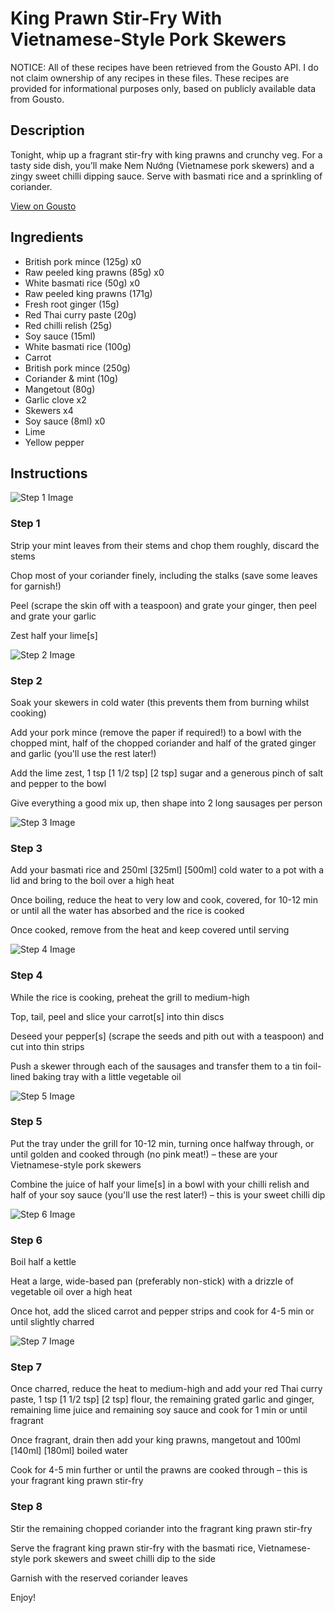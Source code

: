 # King Prawn Stir-Fry With Vietnamese-Style Pork Skewers

NOTICE: All of these recipes have been retrieved from the Gousto API. I do not claim ownership of any recipes in these files. These recipes are provided for informational purposes only, based on publicly available data from Gousto.

## Description

Tonight, whip up a fragrant stir-fry with king prawns and crunchy veg. For a tasty side dish, you’ll make Nem Nướng (Vietnamese pork skewers) and a zingy sweet chilli dipping sauce. Serve with basmati rice and a sprinkling of coriander.


[View on Gousto](https://www.gousto.co.uk/recipes/cookbook/fragrant-king-prawn-stir-fry-and-vietnamese-style-pork-skewers)

## Ingredients

- British pork mince (125g) x0
- Raw peeled king prawns (85g) x0
- White basmati rice (50g) x0
- Raw peeled king prawns (171g)
- Fresh root ginger (15g)
- Red Thai curry paste (20g)
- Red chilli relish (25g)
- Soy sauce (15ml)
- White basmati rice (100g)
- Carrot
- British pork mince (250g)
- Coriander & mint (10g)
- Mangetout (80g)
- Garlic clove x2
- Skewers x4
- Soy sauce (8ml) x0
- Lime
- Yellow pepper

## Instructions

![Step 1 Image](https://production-media.gousto.co.uk/cms/recipe-step-image/step-1-1652179193129-x200.jpg)

### Step 1

Strip your mint leaves from their stems and chop them roughly, discard the stems

Chop most of your coriander finely, including the stalks (save some leaves for garnish!)

Peel (scrape the skin off with a teaspoon) and grate your ginger, then peel and grate your garlic

Zest half your lime[s]

![Step 2 Image](https://production-media.gousto.co.uk/cms/recipe-step-image/step-2-1652179195093-x200.jpg)

### Step 2

Soak your skewers in cold water (this prevents them from burning whilst cooking)

Add your pork mince (remove the paper if required!) to a bowl with the chopped mint, half of the chopped coriander and half of the grated ginger and garlic (you'll use the rest later!)

Add the lime zest, 1 tsp <span class="text-purple">[1 1/2 tsp]</span> <span class="text-danger">[2 tsp]</span> sugar and a generous pinch of salt and pepper to the bowl

Give everything a good mix up, then shape into 2 long sausages per person

![Step 3 Image](https://production-media.gousto.co.uk/cms/recipe-step-image/step-3-1652179198056-x200.jpg)

### Step 3

Add your basmati rice and 250ml <span class="text-purple">[325ml]</span> <span class="text-danger">[500ml]</span> cold water to a pot with a lid and bring to the boil over a high heat

Once boiling, reduce the heat to very low and cook, covered, for 10-12 min or until all the water has absorbed and the rice is cooked

Once cooked, remove from the heat and keep covered until serving

![Step 4 Image](https://production-media.gousto.co.uk/cms/recipe-step-image/step-4-1652179200903-x200.jpg)

### Step 4

While the rice is cooking, preheat the grill to medium-high

Top, tail, peel and slice your carrot[s] into thin discs

Deseed your pepper[s] (scrape the seeds and pith out with a teaspoon) and cut into thin strips

Push a skewer through each of the sausages and transfer them to a tin foil-lined baking tray with a little vegetable oil

![Step 5 Image](https://production-media.gousto.co.uk/cms/recipe-step-image/step-5-1652179204386-x200.jpg)

### Step 5

Put the tray under the grill for 10-12 min, turning once halfway through, or until golden and cooked through (no pink meat!) – these are your Vietnamese-style pork skewers

Combine the juice of half your lime[s] in a bowl with your chilli relish and half of your soy sauce (you'll use the rest later!) – this is your sweet chilli dip

![Step 6 Image](https://production-media.gousto.co.uk/cms/recipe-step-image/step-6-1652179206793-x200.jpg)

### Step 6

Boil half a kettle

Heat a large, wide-based pan (preferably non-stick) with a drizzle of vegetable oil over a high heat

Once hot, add the sliced carrot and pepper strips and cook for 4-5 min or until slightly charred

![Step 7 Image](https://production-media.gousto.co.uk/cms/recipe-step-image/step-7-1652179209752-x200.jpg)

### Step 7

Once charred, reduce the heat to medium-high and add your red Thai curry paste, 1 tsp <span class="text-purple">[1 1/2 tsp]</span> <span class="text-danger">[2 tsp]</span> flour, the remaining grated garlic and ginger, remaining lime juice and remaining soy sauce and cook for 1 min or until fragrant

Once fragrant, drain then add your king prawns, mangetout and 100ml <span class="text-purple">[140ml]</span> <span class="text-danger">[180ml]</span> boiled water

Cook for 4-5 min further or until the prawns are cooked through – this is your fragrant king prawn stir-fry

### Step 8

Stir the remaining chopped coriander into the fragrant king prawn stir-fry

Serve the fragrant king prawn stir-fry with the basmati rice, Vietnamese-style pork skewers and sweet chilli dip to the side

Garnish with the reserved coriander leaves

Enjoy!

